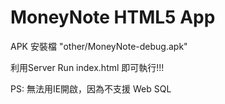 MoneyNote HTML5 App
=========
APK 安裝檔 "other/MoneyNote-debug.apk"

利用Server Run index.html 即可執行!!!

PS: 無法用IE開啟，因為不支援 Web SQL
